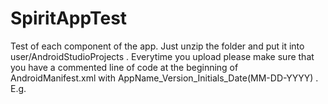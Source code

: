 # SpiritAppTest
Test of each component of the app.
Just unzip the folder and put it into user/AndroidStudioProjects .
Everytime you upload please make sure that you have a commented line of code at the beginning of AndroidManifest.xml with AppName_Version_Initials_Date(MM-DD-YYYY) .
E.g.<!-- TEST_v1_CH_03-10-2020 -->
